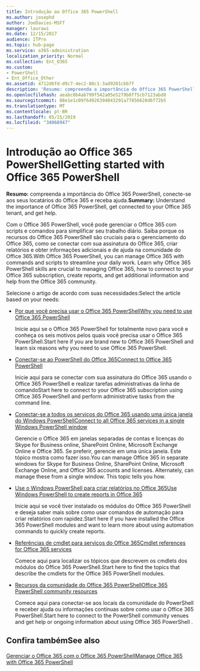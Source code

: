 ```yaml
---
title: Introdução ao Office 365 PowerShell
ms.author: josephd
author: JoeDavies-MSFT
manager: laurawi
ms.date: 12/15/2017
audience: ITPro
ms.topic: hub-page
ms.service: o365-administration
localization_priority: Normal
ms.collection: Ent_O365
ms.custom:
- PowerShell
- Ent_Office_Other
ms.assetid: 4712d6fd-d9c7-4ec2-88c1-3ad9201cbb7f
description: 'Resumo: compreenda a importância do Office 365 PowerShell, conecte-se aos seus locatários do Office 365 e receba ajuda.'
ms.openlocfilehash: aeabc0b4ab799f542a05e5279b8ff5cb7123abd8
ms.sourcegitcommit: 08e1e1c09f64926394043291a77856620d6f72b5
ms.translationtype: MT
ms.contentlocale: pt-BR
ms.lasthandoff: 05/15/2019
ms.locfileid: "34068947"
---
```

# <a name="getting-started-with-office-365-powershell"></a><span data-ttu-id="31d0a-103">Introdução ao Office 365 PowerShell</span><span class="sxs-lookup"><span data-stu-id="31d0a-103">Getting started with Office 365 PowerShell</span></span>

 <span data-ttu-id="31d0a-104">**Resumo:** compreenda a importância do Office 365 PowerShell, conecte-se aos seus locatários do Office 365 e receba ajuda.</span><span class="sxs-lookup"><span data-stu-id="31d0a-104">**Summary:** Understand the importance of Office 365 PowerShell, get connected to your Office 365 tenant, and get help.</span></span>
  
<span data-ttu-id="31d0a-p101">Com o Office 365 PowerShell, você pode gerenciar o Office 365 com scripts e comandos para simplificar seu trabalho diário. Saiba porque os recursos do Office 365 PowerShell são cruciais para o gerenciamento do Office 365, como se conectar com sua assinatura do Office 365, criar relatórios e obter informações adicionais e de ajuda na comunidade do Office 365.</span><span class="sxs-lookup"><span data-stu-id="31d0a-p101">With Office 365 PowerShell, you can manage Office 365 with commands and scripts to streamline your daily work. Learn why Office 365 PowerShell skills are crucial to managing Office 365, how to connect to your Office 365 subscription, create reports, and get additional information and help from the Office 365 community.</span></span>
  
<span data-ttu-id="31d0a-107">Selecione o artigo de acordo com suas necessidades:</span><span class="sxs-lookup"><span data-stu-id="31d0a-107">Select the article based on your needs:</span></span>
  
- [<span data-ttu-id="31d0a-108">Por que você precisa usar o Office 365 PowerShell</span><span class="sxs-lookup"><span data-stu-id="31d0a-108">Why you need to use Office 365 PowerShell</span></span>](why-you-need-to-use-office-365-powershell.md)
    
    <span data-ttu-id="31d0a-109">Inicie aqui se o Office 365 PowerShell for totalmente novo para você e conheça os seis motivos pelos quais você precisa usar o Office 365 PowerShell.</span><span class="sxs-lookup"><span data-stu-id="31d0a-109">Start here if you are brand new to Office 365 PowerShell and learn six reasons why you need to use Office 365 PowerShell.</span></span> 
    
- [<span data-ttu-id="31d0a-110">Conectar-se ao PowerShell do Office 365</span><span class="sxs-lookup"><span data-stu-id="31d0a-110">Connect to Office 365 PowerShell</span></span>](connect-to-office-365-powershell.md)
    
    <span data-ttu-id="31d0a-111">Inicie aqui para se conectar com sua assinatura do Office 365 usando o Office 365 PowerShell e realizar tarefas administrativas da linha de comando</span><span class="sxs-lookup"><span data-stu-id="31d0a-111">Start here to connect to your Office 365 subscription using Office 365 PowerShell and perform administrative tasks from the command line.</span></span>
    
- [<span data-ttu-id="31d0a-112">Conectar-se a todos os serviços do Office 365 usando uma única janela do Windows PowerShell</span><span class="sxs-lookup"><span data-stu-id="31d0a-112">Connect to all Office 365 services in a single Windows PowerShell window</span></span>](connect-to-all-office-365-services-in-a-single-windows-powershell-window.md)
    
    <span data-ttu-id="31d0a-p102">Gerencie o Office 365 em janelas separadas de contas e licenças do Skype for Business online, SharePoint Online, Microsoft Exchange Online e Office 365. Se preferir, gerencie em uma única janela. Este tópico mostra como fazer isso.</span><span class="sxs-lookup"><span data-stu-id="31d0a-p102">You can manage Office 365 in separate windows for Skype for Business Online, SharePoint Online, Microsoft Exchange Online, and Office 365 accounts and licenses. Alternately, can manage these from a single window. This topic tells you how.</span></span>
    
- [<span data-ttu-id="31d0a-116">Use o Windows PowerShell para criar relatórios no Office 365</span><span class="sxs-lookup"><span data-stu-id="31d0a-116">Use Windows PowerShell to create reports in Office 365</span></span>](use-windows-powershell-to-create-reports-in-office-365.md)
    
    <span data-ttu-id="31d0a-117">Inicie aqui se você tiver instalado os módulos do Office 365 PowerShell e deseja saber mais sobre como usar comandos de automação para criar relatórios com rapidez.</span><span class="sxs-lookup"><span data-stu-id="31d0a-117">Start here if you have installed the Office 365 PowerShell modules and want to learn more about using automation commands to quickly create reports.</span></span> 
    
- [<span data-ttu-id="31d0a-118">Referências de cmdlet para serviços do Office 365</span><span class="sxs-lookup"><span data-stu-id="31d0a-118">Cmdlet references for Office 365 services</span></span>](cmdlet-references-for-office-365-services.md)
    
    <span data-ttu-id="31d0a-119">Comece aqui para localizar os tópicos que descrevem os cmdlets dos módulos do Office 365 PowerShell.</span><span class="sxs-lookup"><span data-stu-id="31d0a-119">Start here to find the topics that describe the cmdlets for the Office 365 PowerShell modules.</span></span>
    
- [<span data-ttu-id="31d0a-120">Recursos da comunidade do Office 365 PowerShell</span><span class="sxs-lookup"><span data-stu-id="31d0a-120">Office 365 PowerShell community resources</span></span>](office-365-powershell-community-resources.md)
    
    <span data-ttu-id="31d0a-121">Comece aqui para conectar-se aos locais da comunidade do PowerShell e receber ajuda ou informações contínuas sobre como usar o Office 365 PowerShell.</span><span class="sxs-lookup"><span data-stu-id="31d0a-121">Start here to connect to the PowerShell community venues and get help or ongoing information about using Office 365 PowerShell .</span></span>
    
## <a name="see-also"></a><span data-ttu-id="31d0a-122">Confira também</span><span class="sxs-lookup"><span data-stu-id="31d0a-122">See also</span></span>

#### 

[<span data-ttu-id="31d0a-123">Gerenciar o Office 365 com o Office 365 PowerShell</span><span class="sxs-lookup"><span data-stu-id="31d0a-123">Manage Office 365 with Office 365 PowerShell</span></span>](manage-office-365-with-office-365-powershell.md)

